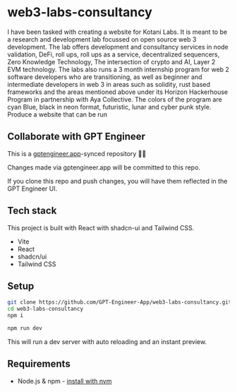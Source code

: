 # web3-labs-consultancy

I have been tasked with creating a website for Kotani Labs. It is meant to be a research and development lab focussed on open source web 3 development. The lab offers development and consultancy services in node validation, DeFi, roll ups, roll ups as a service, decentralized sequencers, Zero Knowledge Technology, The intersection of crypto and AI, Layer 2 EVM technology. The labs also runs a 3 month internship program for web 2 software developers who are transitioning, as well as beginner and intermediate developers in web 3 in areas such as solidity, rust based frameworks and the areas mentioned above under its Horizon Hackerhouse Program in partnership with Aya Collective. The colors of the program are cyan Blue, black in neon format, futuristic, lunar and cyber punk style. Produce a website that can be run 

## Collaborate with GPT Engineer

This is a [gptengineer.app](https://gptengineer.app)-synced repository 🌟🤖

Changes made via gptengineer.app will be committed to this repo.

If you clone this repo and push changes, you will have them reflected in the GPT Engineer UI.

## Tech stack

This project is built with React with shadcn-ui and Tailwind CSS.

- Vite
- React
- shadcn/ui
- Tailwind CSS

## Setup

```sh
git clone https://github.com/GPT-Engineer-App/web3-labs-consultancy.git
cd web3-labs-consultancy
npm i
```

```sh
npm run dev
```

This will run a dev server with auto reloading and an instant preview.

## Requirements

- Node.js & npm - [install with nvm](https://github.com/nvm-sh/nvm#installing-and-updating)
